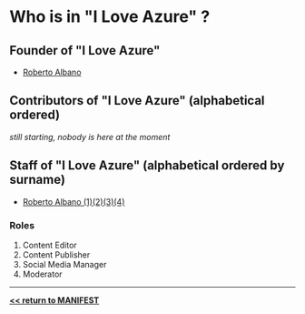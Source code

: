 # Who is in "I Love Azure" ?


## Founder of "I Love Azure"

- [Roberto Albano](https://www.linkedin.com/in/robertoalbano)

## Contributors of "I Love Azure" (alphabetical ordered)

_still starting, nobody is here at the moment_

## Staff of "I Love Azure" (alphabetical ordered by surname)

- [Roberto Albano (1)(2)(3)(4)](https://www.linkedin.com/in/robertoalbano)



### Roles

1. Content Editor
2. Content Publisher
3. Social Media Manager
4. Moderator

-----------------------------------------------------
**[<< return to MANIFEST](..\README.MD)**
